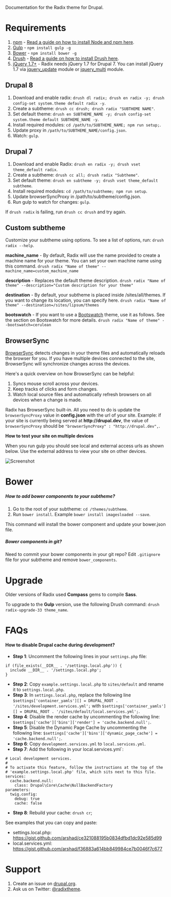 Documentation for the Radix theme for Drupal.

# Requirements

1. [npm](https://www.npmjs.com) - [Read a guide on how to install Node and npm here](https://docs.npmjs.com/getting-started/installing-node).
2. [Gulp](http://gulpjs.com) - `npm install gulp -g`
3. [Bower](http://bower.io/) - `npm install bower -g`
4. [Drush](http://drush.org) - [Read a guide on how to install Drush here](http://www.drush.org/en/master/install/).
5. [jQuery 1.7+](http://drupal.org/project/jquery_update) - Radix needs jQuery 1.7 for Drupal 7. You can install jQuery 1.7 via [jquery_update](http://drupal.org/project/jquery_update) module or [jquery_multi](http://drupal.org/project/jqmulti) module.

## Drupal 8

1. Download and enable radix: `drush dl radix; drush en radix -y; drush config-set system.theme default radix -y`.
2. Create a subtheme: `drush cc drush; drush radix "SUBTHEME NAME"`.
3. Set default theme: `drush en SUBTHEME_NAME -y; drush config-set system.theme default SUBTHEME_NAME -y`.
4. Install required modules: `cd /path/to/SUBTHEME_NAME; npm run setup;`.
5. Update proxy in `/path/to/SUBTHEME_NAME/config.json`.
6. Watch: `gulp`.


## Drupal 7

1. Download and enable Radix: `drush en radix -y; drush vset theme_default radix`.
2. Create a subtheme: `drush cc all; drush radix "Subtheme"`.
3. Set default theme: `drush en subtheme -y; drush vset theme_default subtheme`.
4. Install required modules: `cd /path/to/subtheme; npm run setup`.
5. Update browserSyncProxy in /path/to/subtheme/config.json.
6. Run gulp to watch for changes: `gulp`.

If `drush radix` is failing, run `drush cc drush` and try again.

## Custom subtheme
Customize your subtheme using options. To see a list of options, run: `drush radix --help`.

**machine_name** - By default, Radix will use the name provided to create a machine name for your theme. You can set your own machine name using this command.
`drush radix "Name of theme" --machine_name=custom_machine_name`

**description** - Replaces the default theme description.
`drush radix "Name of theme" --description="Custom description for your theme"`

**destination** - By default, your subtheme is placed inside /sites/all/themes. If you want to change its location, you can specify here.
`drush radix "Name of theme" --destination=/sites/lipsum/themes`

**bootswatch** - If you want to use a [Bootswatch](http://bootswatch.com) theme, use it as follows. See the section on Bootswatch for more details.
`drush radix "Name of theme" --bootswatch=cerulean`

## BrowserSync

[BrowserSync](https://www.browsersync.io) detects changes in your theme files and automatically reloads the browser for you.
If you have multiple devices connected to the site, BrowserSync will synchronize changes across the devices.

Here's a quick overview on how BrowserSync can be helpful:

1. Syncs mouse scroll across your devices.
2. Keep tracks of clicks and form changes.
3. Watch local source files and automatically refresh browsers on all devices when a change is made.

Radix has BrowserSync built-in. All you need to do is update the `browserSyncProxy` value in **config.json** with the url of your site. Example:
if your site is currently being served at __http://drupal.dev__, the value of `browserSyncProxy` should be `"browserSyncProxy" : "http://drupal.dev",`.

**How to test your site on multiple devices**

When you run gulp you should see local and external access urls as shown below. Use the external address to view your site on other devices.

![Screenshot](images/radix-gulp-browsersync.png)

# Bower

##### How to add bower components to your subtheme?

1. Go to the root of your subtheme: `cd /themes/subtheme`.
2. Run `bower install`. Example `bower install imagesloaded --save`.

This command will install the bower component and update your bower.json file.

##### Bower components in git?

Need to commit your bower components in your git repo? Edit `.gitignore` file for your subtheme and remove `bower_components`.

# Upgrade

Older versions of Radix used **Compass** gems to compile **Sass**.

To upgrade to the **Gulp** version, use the following Drush command: `drush radix-upgrade-33 theme_name`.

# FAQs

#### How to disable Drupal cache during development?

* **Step 1**: Uncomment the following lines in your `settings.php` file:

```
if (file_exists(__DIR__ . '/settings.local.php')) {
  include __DIR__ . '/settings.local.php';
}
```

* **Step 2**: Copy `example.settings.local.php` to `sites/default` and rename it to `settings.local.php`.
* **Step 3**: In `settings.local.php`, replace the following line `$settings['container_yamls'][] = DRUPAL_ROOT . '/sites/development.services.yml';` with `$settings['container_yamls'][] = DRUPAL_ROOT . '/sites/default/local.services.yml';`.
* **Step 4**: Disable the render cache by uncommenting the following line: `$settings['cache']['bins']['render'] = 'cache.backend.null';`.
* **Step 5**: Disable the Dynamic Page Cache by uncommenting the following line: `$settings['cache']['bins']['dynamic_page_cache'] = 'cache.backend.null';`.
* **Step 6**: Copy `development.services.yml` to `local.services.yml`.
* **Step 7**: Add the following in your local.services.yml`:
```
# Local development services.
#
# To activate this feature, follow the instructions at the top of the
# 'example.settings.local.php' file, which sits next to this file.
services:
  cache.backend.null:
    class: Drupal\Core\Cache\NullBackendFactory
parameters:
  twig.config:
    debug: true
    cache: false
```
* **Step 8**: Rebuild your cache: `drush cr`;

See examples that you can copy and paste:

* settings.local.php: https://gist.github.com/arshad/ce321088195b0834dfbd1dc92e585d99
* local.services.yml: https://gist.github.com/arshad/f36883a614bb849984ce7b0046f7c677


# Support

1. Create an issue on [drupal.org](https://www.drupal.org/project/issues/radix).
2. Ask us on Twitter: [@radixtheme](http://twitter.com/radixtheme).
